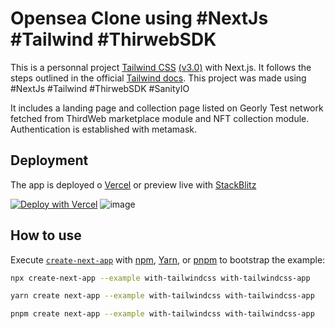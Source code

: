 # Opensea Clone using #NextJs #Tailwind  #ThirwebSDK 

This is a personnal project [Tailwind CSS](https://tailwindcss.com/) [(v3.0)](https://tailwindcss.com/blog/tailwindcss-v3) with Next.js. It follows the steps outlined in the official [Tailwind docs](https://tailwindcss.com/docs/guides/nextjs).
This project was made using #NextJs #Tailwind #ThirwebSDK #SanityIO

It includes a landing page and collection page listed on Georly Test network fetched from ThirdWeb marketplace module and NFT collection module.
Authentication is established with metamask.
## Deployment

The app is deployed o  [Vercel]([https://vercel.com?utm_source=github&utm_medium=readme&utm_campaign=next-example) or preview live with [StackBlitz](https://stackblitz.com/github/vercel/next.js/tree/canary/examples/with-tailwindcss](https://nextjs-opensea-ayariala.vercel.app/))

[![Deploy with Vercel](https://vercel.com/button)](https://vercel.com/new/git/external?repository-url=https://github.com/vercel/next.js/tree/canary/examples/with-tailwindcss&project-name=with-tailwindcss&repository-name=with-tailwindcss)
![image]([https://user-images.githubusercontent.com/46978739/190424143-f799724a-b9cc-47c5-a436-6c4ff12e118d.png](https://drive.google.com/file/d/16IX8uyKcQwFp8Ie_UWNt56a0Qai53vhj/view?usp=sharing))


## How to use

Execute [`create-next-app`](https://github.com/vercel/next.js/tree/canary/packages/create-next-app) with [npm](https://docs.npmjs.com/cli/init), [Yarn](https://yarnpkg.com/lang/en/docs/cli/create/), or [pnpm](https://pnpm.io) to bootstrap the example:

```bash
npx create-next-app --example with-tailwindcss with-tailwindcss-app
```

```bash
yarn create next-app --example with-tailwindcss with-tailwindcss-app
```

```bash
pnpm create next-app --example with-tailwindcss with-tailwindcss-app
```


